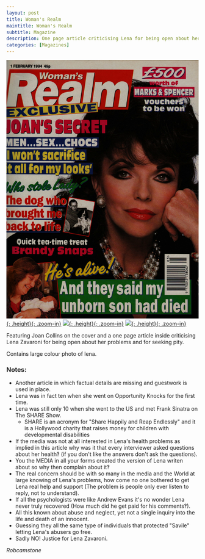 ```yaml
---
layout: post
title: Woman's Realm
maintitle: Woman's Realm
subtitle: Magazine
description: One page article criticising Lena for being open about her problems and for seeking pity.
categories: [Magazines]
---
```


[![](/assets/images/magazines/Womans-Realm-1994-02-01a.jpg){: .height}{: .zoom-in}](/assets/images/magazines/Womans-Realm-1994-02-01a.jpg)
[![](/assets/images/magazines/Womans-Realm-1994-02-01b.jpg){: .height}{: .zoom-in}](/assets/images/magazines/Womans-Realm-1994-02-01b.jpg)
[![](/assets/images/magazines/Womans-Realm-1994-02-01c.jpg){: .height}{: .zoom-in}](/assets/images/magazines/Womans-Realm-1994-02-01c.jpg)

Featuring Joan Collins on the cover and a one page article inside criticising Lena Zavaroni for being open about her problems and for seeking pity.

Contains large colour photo of lena.

### Notes:
* Another article in which factual details are missing and guestwork is used in place.
* Lena was in fact ten when she went on Opportunity Knocks for the first time.
* Lena was still only 10 when she went to the US and met Frank Sinatra on The SHARE Show.
   * SHARE is an acronym for &quot;Share Happily and Reap Endlessly&quot; and it is a Hollywood charity that raises money for children with developmental disabilities
* If the media was not at all interested in Lena's health problems as implied in this article why was it that every interviewer asked questions about her health‽ (if you don't like the answers don't ask the questions).
* You the MEDIA in all your forms created the version of Lena writen about so why then complain about it‽
* The real concern should be with so many in the media and the World at large knowing of Lena's problems, how come no one bothered to get Lena real help and support (The problem is people only ever listen to reply, not to understand).
* If all the psychologists were like Andrew Evans it's no wonder Lena never truly recovered (How much did he get paid for his comments‽).
* All this known about abuse and neglect, yet not a single inquiry into the life and death of an innocent.
* Guessing they all the same type of individuals that protected "Savile" letting Lena's abusers go free.
* Sadly NO! Justice for Lena Zavaroni.

<cite>Robcamstone</cite>

<style>
.height {width:auto; height:332.9px;}
</style>
